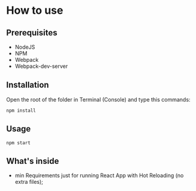 How to use
=============

Prerequisites
-------
-  NodeJS
-  NPM
-  Webpack
-  Webpack-dev-server

Installation
-----------
Open the root of the folder in Terminal (Console) and type this commands:

```
npm install
```

Usage
-----------

```
npm start
```

What's inside
-----------
- min Requirements just for running React App with Hot Reloading (no extra files);
